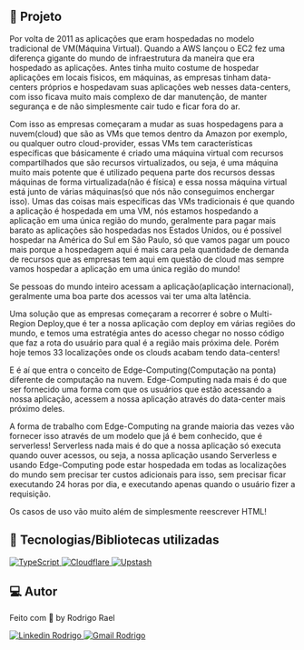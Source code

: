## :page_with_curl: Projeto

Por volta de 2011 as aplicações que eram hospedadas no modelo tradicional de VM(Máquina Virtual).
Quando a AWS lançou o EC2 fez uma diferença gigante do mundo de infraestrutura da maneira que era hospedado as aplicações. Antes tinha muito costume de hospedar aplicações em locais fisicos, em máquinas, as empresas tinham data-centers próprios e hospedavam suas aplicações web nesses data-centers, com isso ficava muito mais complexo de dar manutenção, de manter segurança e de não simplesmente cair tudo e ficar fora do ar.

Com isso as empresas começaram a mudar as suas hospedagens para a nuvem(cloud) que são as VMs que temos dentro da Amazon por exemplo, ou qualquer outro cloud-provider, essas VMs tem características específicas que básicamente é criado uma máquina virtual com recursos compartilhados que são recursos virtualizados, ou seja, é uma máquina muito mais potente que é utilizado pequena parte dos recursos dessas máquinas de forma virtualizada(não é física) e essa nossa máquina virtual está junto de várias máquinas(só que nós não conseguimos enchergar isso). Umas das coisas mais específicas das VMs tradicionais é que quando a aplicação é hospedada em uma VM, nós estamos hospedando a aplicação em uma única região do mundo, geralmente para pagar mais barato as aplicações são hospedadas nos Estados Unidos, ou é possível hospedar na América do Sul em São Paulo, só que vamos pagar um pouco mais porque a hospedagem aqui é mais cara pela quantidade de demanda de recursos que as empresas tem aqui em questão de cloud mas sempre vamos hospedar a aplicação em uma única região do mundo!

Se pessoas do mundo inteiro acessam a aplicação(aplicação internacional), geralmente uma boa parte dos acessos vai ter uma alta latência.

Uma solução que as empresas começaram a recorrer é sobre o Multi-Region Deploy,que é ter a nossa aplicação com deploy em várias regiões do mundo, e temos uma estratégia antes do acesso chegar no nosso código que faz a rota do usuário para qual é a região mais próxima dele.
Porém hoje temos 33 localizações onde os clouds acabam tendo data-centers!

E é aí que entra o conceito de Edge-Computing(Computação na ponta) diferente de computação na nuvem.
Edge-Computing nada mais é do que ser fornecido uma forma com que os usuários que estão acessando a nossa aplicação, acessem a nossa aplicação através do data-center mais próximo deles.

A forma de trabalho com Edge-Computing na grande maioria das vezes vão fornecer isso através de um modelo que já é bem conhecido, que é serverless!
Serverless nada mais é do que a nossa aplicação só executa quando ouver acessos, ou seja, a nossa aplicação usando Serverless e usando Edge-Computing pode estar hospedada em todas as localizações do mundo sem precisar ter custos adicionais para isso, sem precisar ficar executando 24 horas por dia, e executando apenas quando o usuário fizer a requisição.

Os casos de uso vão muito além de simplesmente reescrever HTML!

## 🚀 Tecnologias/Bibliotecas utilizadas

<a href="https://www.typescriptlang.org/" target="_blank"> <img src="https://img.shields.io/badge/-TypeScript-3178C6?style=flat-square&logo=TypeScript&logoColor=white" alt="TypeScript"> </a>
<a href="https://www.cloudflare.com/pt-br/" target="_blank"> <img src="https://img.shields.io/badge/-Cloudflare-CE3f00?style=flat-square&logo=cloudflare&logoColor=white" alt="Cloudflare"> </a>
<a href="https://upstash.com/" target="_blank"> <img src="https://img.shields.io/badge/-Upstash-00E9A3?style=flat-square&logo=upstash&logoColor=white" alt="Upstash"> </a>

## 💻 Autor

Feito com 💜 by Rodrigo Rael

<a href="https://www.linkedin.com/in/rodrigo-rael-a7a4b51a9/" target="_blank"> <img src="https://img.shields.io/badge/-RodrigoRael-blue?style=flat-square&logo=Linkedin&logoColor=white&link=https" alt="Linkedin Rodrigo"> </a>
<a href="https://img.shields.io/badge/-rodrigorael53@gmail.com-c14438?style=flat-square&logo=Gmail&logoColor=white&link=mailto:rodrigorael53@gmail.com" target="_blank"> <img src="https://img.shields.io/badge/-rodrigorael53@gmail.com-c14438?style=flat-square&logo=Gmail&logoColor=white&link=mailto:rodrigorael53@gmail.com" alt="Gmail Rodrigo"> </a>
